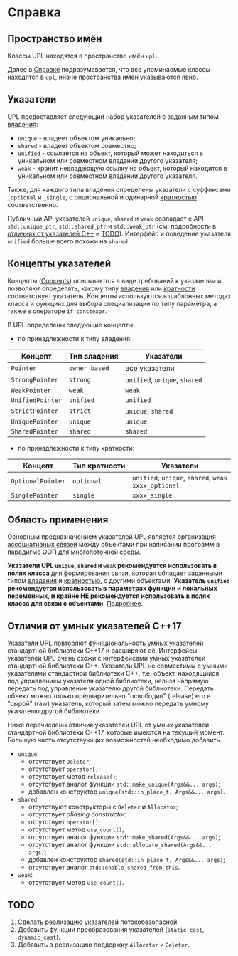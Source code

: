 ﻿# Справка

## Пространство имён

Классы UPL находятся в пространстве имён `upl`.

Далее в [Справке](#Справка) подразумевается, что все упоминаемые классы находятся в `upl`, иначе пространства имён указываются явно.

## Указатели

UPL предоставляет следующий набор указателей с заданным типом [владения](TheoreticalBasis.md#Владение):
* `unique` - владеет объектом уникально;
* `shared` - владеет объектом совместно;
* `unified` - ссылается на объект, который может находиться в уникальном или совместном владении другого указателя;
* `weak` - хранит невладеющую ссылку на объект, который находится в уникальном или совместном владении другого указателя.

Также, для каждого типа владения определены указатели с суффиксами `_optional` и `_single`, с опциональной и одинарной [кратностью](TheoreticalBasis.md#Кратность) соответственно.

Публичный API указателей `unique`, `shared` и `weak` совпадает с API `std::unique_ptr`, `std::shared_ptr` и `std::weak_ptr` (см. подробности в [отличиях от указателей С++](#Отличия-от-умных-указателей-c17) и [TODO](#todo)). Интерфейс и поведение указателя `unified` больше всего похожи на `shared`.

## Концепты указателей

Концепты ([Concepts](http://en.cppreference.com/w/cpp/language/constraints)) описываются в виде требований к указателям и позволяют определять, какому типу [владения](TheoreticalBasis.md#Владение) или [кратности](TheoreticalBasis.md#Кратность) соответствует указатель. Концепты используются в шаблонных методах класса и функциях для выбора специализации по типу параметра, а также в операторе `if constexpr`.

В UPL определены следующие концепты:

* по принадлежности к типу владения:

| Концепт          | Тип владения  | Указатели                     |
|------------------|---------------|-------------------------------|
| `Pointer`        | `owner_based` | все указатели                 |
| `StrongPointer`  | `strong`      | `unified`, `unique`, `shared` |
| `WeakPointer`    | `weak`        | `weak`                        |
| `UnifiedPointer` | `unified`     | `unified`                     |
| `StrictPointer`  | `strict`      | `unique`, `shared`            |
| `UniquePointer`  | `unique`      | `unique`                      |
| `SharedPointer`  | `shared`      | `shared`                      |

* по принадлежности к типу кратности:

| Концепт           | Тип кратности | Указатели                                                    |
|-------------------|---------------|--------------------------------------------------------------|
| `OptionalPointer` | `optional`    | `unified`, `unique`, `shared`, `weak` <br /> `xxxx_optional` |
| `SinglePointer`   | `single`      | `xxxx_single`                                                |

## Область применения

Основным предназначением указателей UPL является организация [ассоциативных связей](TheoreticalBasis.md#Ассоциативные-связи) между объектами при написании программ в парадигме ООП для многопоточной среды.

__Указатели UPL `unique`, `shared` и `weak` рекомендуется использовать в полях класса__ для формирования связи, которая обладает заданными типом [владения](TheoreticalBasis.md#Владение) и [кратностью](TheoreticalBasis.md#Кратность), с другими объектами. __Указатель `unified` рекомендуется использовать в параметрах функции и локальных переменных, и крайне НЕ рекомендуется использовать в полях класса для связи с объектами__. [Подробнее](TheoreticalBasis.md#Свойства-параметры-и-переменные).

## Отличия от умных указателей C++17

Указатели UPL повторяют функциональность умных указателей стандартной библиотеки С++17 и расширяют её. Интерфейсы указателей UPL очень схожи с интерфейсами умных указателей стандартной библиотеки С++. Указатели UPL не совместимы с умными указателями стандартной библиотеки C++, т.е. объект, находящийся под управлением указателя одной библиотеки, нельзя напрямую передать под управление указателю другой библиотеки. Передать объект можно только предварительно "освободив" (release) его в "сырой" (raw) указатель, который затем можно передать умному указателю другой библиотеки.

Ниже перечислены отличия указателей UPL от умных указателей стандартной библиотеки С++17, которые имеются на текущий момент. Большую часть отсутствующих возможностей необходимо добавить.

* `unique`:
  * отсутствует `Deleter`;
  * отсутствует `operator[]`;
  * отсутствует метод `release()`;
  * отсутствует аналог функции `std::make_unique(Args&&... args)`;
  * добавлен конструктор `unique(std::in_place_t, Args&&... args)`.
* `shared`:
  * отсутствуют конструкторы с `Deleter` и `Allocator`;
  * отсутствует *aliasing constructor*;
  * отсутствует `operator[]`;
  * отсутствует метод `use_count()`;
  * отсутствует аналог функции `std::make_shared(Args&&... args)`;
  * отсутствует аналог функции `std::allocate_shared(Args&&... args)`;
  * добавлен конструктор `shared(std::in_place_t, Args&&... args)`;
  * отсутствует аналог `std::enable_shared_from_this`.
* `weak`:
  * отсутствует метод `use_count()`.

## TODO

1. Сделать реализацию указателей потокобезопасной.
2. Добавить функции преобразования указателей (`static_cast`, `dynamic_cast`).
3. Добавить в реализацию поддержку `Allocator` и `Deleter`.
